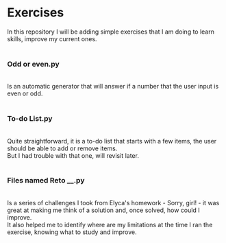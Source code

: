 # Exercises
In this repository I will be adding simple exercises that I am doing to learn skills, improve my current ones.
<br><br>

### Odd or even.py

<br>
Is an automatic generator that will answer if a number that the user input is even or odd.<br><br>

### To-do List.py

<br>
Quite straightforward, it is a to-do list that starts with a few items, the user should be able to add or remove items. <br>
But I had trouble with that one, will revisit later.<br><br>

### Files named Reto __.py

<br>
Is a series of challenges I took from Elyca's homework - Sorry, girl! - it was great at making me think of a solution and, once solved, how could I improve. <br>
It also helped me to identify where are my limitations at the time I ran the exercise, knowing what to study and improve.<br><br>

